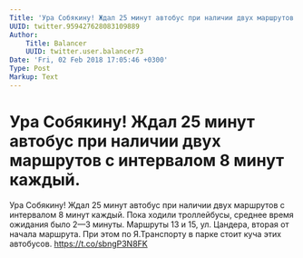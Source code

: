 ```yaml
---
Title: 'Ура Собякину! Ждал 25 минут автобус при наличии двух маршрутов с интервалом 8 минут каждый.'
UUID: twitter.959427628083109889
Author:
    Title: Balancer
    UUID: twitter.user.balancer73
Date: 'Fri, 02 Feb 2018 17:05:46 +0300'
Type: Post
Markup: Text
---
```


# Ура Собякину! Ждал 25 минут автобус при наличии двух маршрутов с интервалом 8 минут каждый.

Ура Собякину! Ждал 25 минут автобус при наличии двух
маршрутов с интервалом 8 минут каждый. Пока ходили
троллейбусы, среднее время ожидания было 2—3 минуты.
Маршруты 13 и 15, ул. Цандера, вторая от начала маршрута.
При этом по Я.Транспорту в парке стоит куча этих автобусов.
https://t.co/sbngP3N8FK